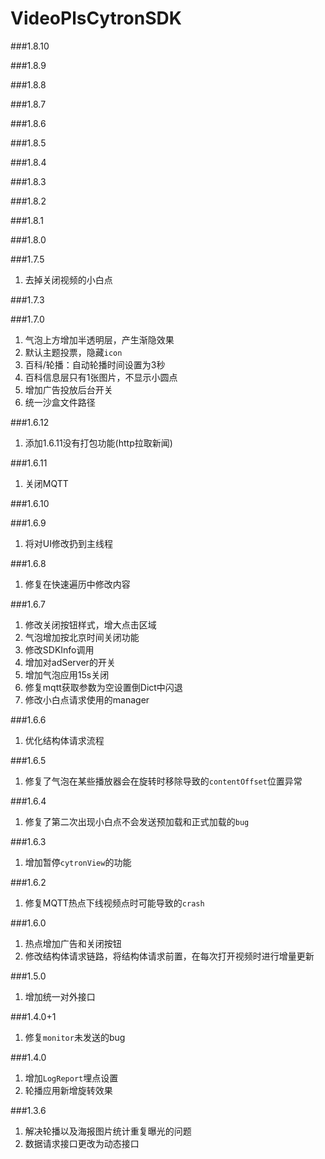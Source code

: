 # VideoPlsCytronSDK
###1.8.10

###1.8.9

###1.8.8

###1.8.7

###1.8.6

###1.8.5

###1.8.4

###1.8.3

###1.8.2

###1.8.1

###1.8.0


###1.7.5
1. 去掉关闭视频的小白点

###1.7.3


###1.7.0
1. 气泡上方增加半透明层，产生渐隐效果
2. 默认主题投票，隐藏`icon`
3. 百科/轮播：自动轮播时间设置为3秒
4. 百科信息层只有1张图片，不显示小圆点
5. 增加广告投放后台开关
6. 统一沙盒文件路径

###1.6.12
1. 添加1.6.11没有打包功能(http拉取新闻)

###1.6.11
1. 关闭MQTT

###1.6.10

###1.6.9
1. 将对UI修改扔到主线程

###1.6.8
1. 修复在快速遍历中修改内容

###1.6.7
1. 修改关闭按钮样式，增大点击区域
2. 气泡增加按北京时间关闭功能
3. 修改SDKInfo调用
4. 增加对adServer的开关
5. 增加气泡应用15s关闭
6. 修复mqtt获取参数为空设置倒Dict中闪退
7. 修改小白点请求使用的manager

###1.6.6
1. 优化结构体请求流程 

###1.6.5
1. 修复了气泡在某些播放器会在旋转时移除导致的`contentOffset`位置异常

###1.6.4
1. 修复了第二次出现小白点不会发送预加载和正式加载的`bug`

###1.6.3
1. 增加暂停`cytronView`的功能

###1.6.2
1. 修复MQTT热点下线视频点时可能导致的`crash`

###1.6.0
1. 热点增加广告和关闭按钮
2. 修改结构体请求链路，将结构体请求前置，在每次打开视频时进行增量更新

###1.5.0
1. 增加统一对外接口

###1.4.0+1
1. 修复`monitor`未发送的bug

###1.4.0
1. 增加`LogReport`埋点设置
2. 轮播应用新增旋转效果

###1.3.6
1. 解决轮播以及海报图片统计重复曝光的问题
2. 数据请求接口更改为动态接口
